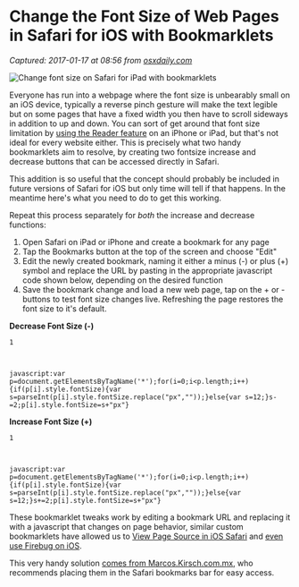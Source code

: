 # Change the Font Size of Web Pages in Safari for iOS with Bookmarklets

_Captured: 2017-01-17 at 08:56 from [osxdaily.com](http://osxdaily.com/2012/05/11/change-font-size-safari-ios-bookmarklets/)_

![Change font size on Safari for iPad with bookmarklets](http://cdn.osxdaily.com/wp-content/uploads/2012/05/font-size-ipad-safari-bookmarklets.jpg)

Everyone has run into a webpage where the font size is unbearably small on an iOS device, typically a reverse pinch gesture will make the text legible but on some pages that have a fixed width you then have to scroll sideways in addition to up and down. You can sort of get around that font size limitation by [using the Reader feature](http://osxdaily.com/2011/10/16/increase-font-size-in-safari-on-the-iphone-by-using-reader/) on an iPhone or iPad, but that's not ideal for every website either. This is precisely what two handy bookmarklets aim to resolve, by creating two fontsize increase and decrease buttons that can be accessed directly in Safari.

This addition is so useful that the concept should probably be included in future versions of Safari for iOS but only time will tell if that happens. In the meantime here's what you need to do to get this working.

Repeat this process separately for _both_ the increase and decrease functions:

  1. Open Safari on iPad or iPhone and create a bookmark for any page
  2. Tap the Bookmarks button at the top of the screen and choose "Edit"
  3. Edit the newly created bookmark, naming it either a minus (-) or plus (+) symbol and replace the URL by pasting in the appropriate javascript code shown below, depending on the desired function
  4. Save the bookmark change and load a new web page, tap on the + or - buttons to test font size changes live. Refreshing the page restores the font size to it's default.

**Decrease Font Size (-)**
    
    
    1
    
    
    
    javascript:var p=document.getElementsByTagName('*');for(i=0;i<p.length;i++){if(p[i].style.fontSize){var s=parseInt(p[i].style.fontSize.replace("px",""));}else{var s=12;}s-=2;p[i].style.fontSize=s+"px"}

**Increase Font Size (+)**
    
    
    1
    
    
    
    javascript:var p=document.getElementsByTagName('*');for(i=0;i<p.length;i++){if(p[i].style.fontSize){var s=parseInt(p[i].style.fontSize.replace("px",""));}else{var s=12;}s+=2;p[i].style.fontSize=s+"px"}

These bookmarklet tweaks work by editing a bookmark URL and replacing it with a javascript that changes on page behavior, similar custom bookmarklets have allowed us to [View Page Source in iOS Safari](http://osxdaily.com/2012/03/30/view-source-safari-ipad-iphone/) and [even use Firebug on iOS](http://osxdaily.com/2011/12/02/run-firebug-on-ipad-or-iphone/).

This very handy solution [comes from Marcos.Kirsch.com.mx](http://marcos.kirsch.com.mx/2012/04/29/font-size-bookmarklets/), who recommends placing them in the Safari bookmarks bar for easy access.
